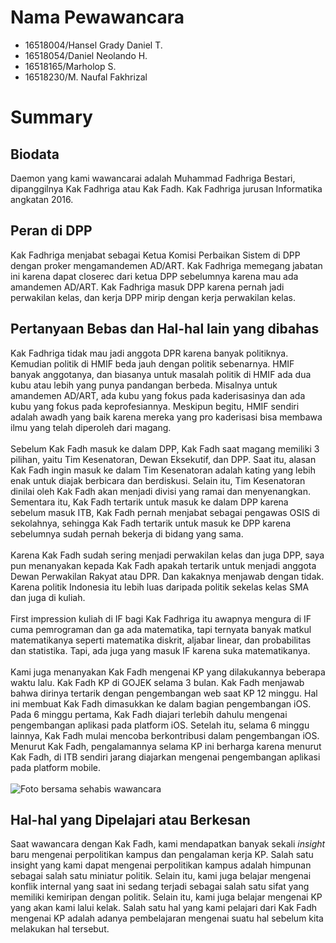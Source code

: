 # Nama Pewawancara
- 16518004/Hansel Grady Daniel T.
- 16518054/Daniel Neolando H.
- 16518165/Marholop S.
- 16518230/M. Naufal Fakhrizal
# Summary
## Biodata
  Daemon yang kami wawancarai adalah Muhammad Fadhriga Bestari, dipanggilnya Kak Fadhriga atau Kak Fadh. Kak Fadhriga jurusan Informatika angkatan 2016.<br>
## Peran di DPP
  Kak Fadhriga menjabat sebagai Ketua Komisi Perbaikan Sistem di DPP dengan proker mengamandemen AD/ART. Kak Fadhriga memegang jabatan ini karena dapat closerec dari ketua DPP sebelumnya karena mau ada amandemen AD/ART. Kak Fadhriga masuk DPP karena pernah jadi perwakilan kelas, dan kerja DPP mirip dengan kerja perwakilan kelas.<br>
## Pertanyaan Bebas dan Hal-hal lain yang dibahas
  Kak Fadhriga tidak mau jadi anggota DPR karena banyak politiknya. Kemudian politik di HMIF beda jauh dengan politik sebenarnya. HMIF banyak anggotanya, dan biasanya untuk masalah politik di HMIF ada dua kubu atau lebih yang punya pandangan berbeda. Misalnya untuk amandemen AD/ART, ada kubu yang fokus pada kaderisasinya dan ada kubu yang fokus pada keprofesiannya. Meskipun begitu, HMIF sendiri adalah awadh yang baik karena mereka yang pro kaderisasi bisa membawa ilmu yang telah diperoleh dari magang.<br><br>
  Sebelum Kak Fadh masuk ke dalam DPP, Kak Fadh saat magang memiliki 3 pilihan, yaitu Tim Kesenatoran, Dewan Eksekutif, dan DPP. Saat itu, alasan Kak Fadh ingin masuk ke dalam Tim Kesenatoran adalah kating yang lebih enak untuk diajak berbicara dan berdiskusi. Selain itu, Tim Kesenatoran dinilai oleh Kak Fadh akan menjadi divisi yang ramai dan menyenangkan. Sementara itu, Kak Fadh tertarik untuk masuk ke dalam DPP karena sebelum masuk ITB, Kak Fadh pernah menjabat sebagai pengawas OSIS di sekolahnya, sehingga Kak Fadh tertarik untuk masuk ke DPP karena sebelumnya sudah pernah bekerja di bidang yang sama. <br><br>
  Karena Kak Fadh sudah sering menjadi perwakilan kelas dan juga DPP, saya pun menanyakan kepada Kak Fadh apakah tertarik untuk menjadi anggota Dewan Perwakilan Rakyat atau DPR. Dan kakaknya menjawab dengan tidak. Karena politik Indonesia itu lebih luas daripada politik sekelas kelas SMA dan juga di kuliah.<br><br>
  First impression kuliah di IF bagi Kak Fadhriga itu awapnya mengura di IF cuma pemrograman dan ga ada matematika, tapi ternyata banyak matkul matematikanya seperti matematika diskrit, aljabar linear, dan probabilitas dan statistika. Tapi, ada juga yang masuk IF karena suka matematikanya.<br><br>
  Kami juga menanyakan Kak Fadh mengenai KP yang dilakukannya beberapa waktu lalu. Kak Fadh KP di GOJEK selama 3 bulan. Kak Fadh menjawab bahwa dirinya tertarik dengan pengembangan web saat KP 12 minggu. Hal ini membuat Kak Fadh dimasukkan ke dalam bagian pengembangan iOS. Pada 6 minggu pertama, Kak Fadh diajari terlebih dahulu mengenai pengembangan aplikasi pada platform iOS. Setelah itu, selama 6 minggu lainnya, Kak Fadh mulai mencoba berkontribusi dalam pengembangan iOS. Menurut Kak Fadh, pengalamannya selama KP ini berharga karena menurut Kak Fadh, di ITB sendiri jarang diajarkan mengenai pengembangan aplikasi pada platform mobile. <br><br>
![Foto bersama sehabis wawancara](https://github.com/ozer0532/TugasWawancaraDaemon/raw/master/13516154/16518004-16518054-16518165-16518230.jpg)
## Hal-hal yang Dipelajari atau Berkesan
  Saat wawancara dengan Kak Fadh, kami mendapatkan banyak sekali _insight_ baru mengenai perpolitikan kampus dan pengalaman kerja KP. Salah satu insight yang kami dapat mengenai perpolitikan kampus adalah himpunan sebagai salah satu miniatur politik. Selain itu, kami juga belajar mengenai konflik internal yang saat ini sedang terjadi sebagai salah satu sifat yang memiliki kemiripan dengan politik. Selain itu, kami juga belajar mengenai KP yang akan kami lalui kelak. Salah satu hal yang kami pelajari dari Kak Fadh mengenai KP adalah adanya pembelajaran mengenai suatu hal sebelum kita melakukan hal tersebut.
